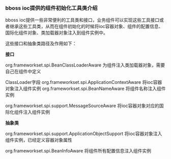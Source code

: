 ### bboss ioc提供的组件初始化工具类介绍

bboss ioc提供一些非常便利的工具类和接口，业务组件可以实现这些工具接口或者继承这些工具类，从而在组件初始化的时候将ioc容器对象、组件的配置信息、国际化组件对象、类加载器对象注入到组件实例中。

  这些接口和抽象类路径及作用如下：

**接口**  

 org.frameworkset.spi.BeanClassLoaderAware 为组件注入类加载器对象，需要自己在组件中定义

ClassLoader字段
org.frameworkset.spi.ApplicationContextAware 将ioc容器对象注入组件实例
org.frameworkset.spi.BeanNameAware 将组件名称注入组件实例

org.frameworkset.spi.support.MessageSourceAware 将ioc容器对象对应的国际化组件注入组件实例

 **抽象类**

org.frameworkset.spi.support.ApplicationObjectSupport 将ioc容器对象注入组件实例，已经定义容器对象属性

org.frameworkset.spi.BeanInfoAware 将组件所有配置信息注入组件实例  